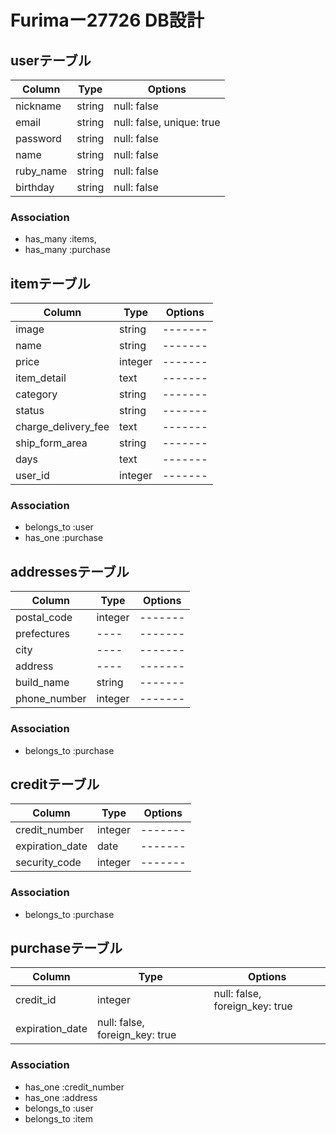  # Furimaー27726 DB設計

## userテーブル
|Column|Type|Options|
|------|----|-------|
|nickname|string|null: false|
|email|string|null: false, unique: true|
|password|string|null: false|
|name|string|null: false|
|ruby_name|string|null: false|
|birthday|string|null: false|

### Association
- has_many :items, 
- has_many :purchase

## itemテーブル
|Column|Type|Options|
|------|----|-------|
|image|string|-------|
|name|string|-------|
|price|integer|-------|
|item_detail|text|-------|
|category|string|-------|
|status|string|-------|
|charge_delivery_fee|text|-------|
|ship_form_area|string|-------|
|days|text|-------|
|user_id|integer|-------|

### Association
- belongs_to :user
- has_one :purchase


## addressesテーブル
|Column|Type|Options|
|------|----|-------|
|postal_code|integer|-------|
|prefectures|----|-------|
|city|----|-------|
|address|----|-------|
|build_name|string|-------|
|phone_number|integer|-------|

### Association
- belongs_to :purchase

## creditテーブル
|Column|Type|Options|
|------|----|-------|
|credit_number|integer|-------|
|expiration_date|date|-------|
|security_code|integer|-------|

### Association
- belongs_to :purchase

## purchaseテーブル
|Column|Type|Options|
|------|----|-------|
|credit_id|integer|null: false, foreign_key: true|
|expiration_date|null: false, foreign_key: true|

### Association
- has_one :credit_number
- has_one :address
- belongs_to :user
- belongs_to :item